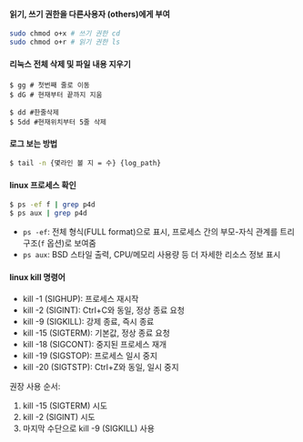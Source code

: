 

#### 읽기, 쓰기 권한을 다른사용자 (others)에게 부여

```bash
sudo chmod o+x # 쓰기 권한 cd 
sudo chmod o+r # 읽기 권한 ls
```


#### 리눅스 전체 삭제 및 파일 내용 지우기

```vi
$ gg # 첫번째 줄로 이동
$ dG # 현재부터 끝까지 지움
```

```vi
$ dd #한줄삭제
$ 5dd #현재위치부터 5줄 삭제
```


#### 로그 보는 방법

```bash
$ tail -n {몇라인 볼 지 = 수} {log_path}
```

#### linux 프로세스 확인

```bash
$ ps -ef f | grep p4d
$ ps aux | grep p4d
```

- `ps -ef`: 전체 형식(FULL format)으로 표시, 프로세스 간의 부모-자식 관계를 트리 구조(`f` 옵션)로 보여줌
- `ps aux`: BSD 스타일 출력, CPU/메모리 사용량 등 더 자세한 리소스 정보 표시


#### linux kill 명령어

* kill -1 (SIGHUP): 프로세스 재시작
* kill -2 (SIGINT): Ctrl+C와 동일, 정상 종료 요청
* kill -9 (SIGKILL): 강제 종료, 즉시 종료
* kill -15 (SIGTERM): 기본값, 정상 종료 요청
* kill -18 (SIGCONT): 중지된 프로세스 재개
* kill -19 (SIGSTOP): 프로세스 일시 중지
* kill -20 (SIGTSTP): Ctrl+Z와 동일, 일시 중지

권장 사용 순서:
1. kill -15 (SIGTERM) 시도
2. kill -2 (SIGINT) 시도
3. 마지막 수단으로 kill -9 (SIGKILL) 사용